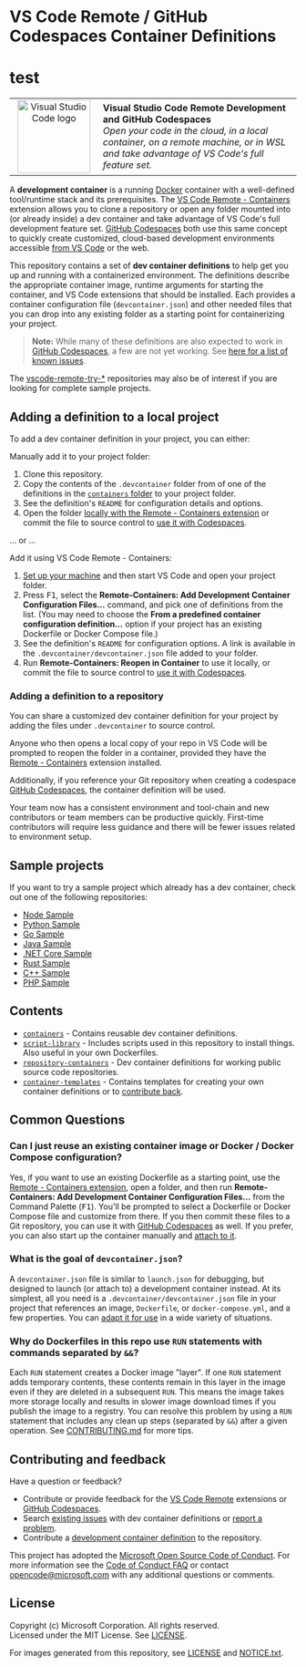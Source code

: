 # VS Code Remote / GitHub Codespaces Container Definitions
# test

<table style="width: 100%; border-style: none;"><tr>
<td style="width: 140px; text-align: center;"><a href="https://aka.ms/vscode-remote/download/extension"><img width="128px" src="https://microsoft.github.io/vscode-remote-release/images/remote-extensionpack.png" alt="Visual Studio Code logo"/></a></td>
<td>
<strong>Visual Studio Code Remote Development and GitHub Codespaces</strong><br />
<i>Open your code in the cloud, in a local container, on a remote machine, or in WSL and take advantage of VS Code's full feature set.
</td>
</tr></table>

A **development container** is a running [Docker](https://www.docker.com) container with a well-defined tool/runtime stack and its prerequisites. The [VS Code Remote - Containers](https://aka.ms/vscode-remote/download/containers) extension allows you to clone a repository or open any folder mounted into (or already inside) a dev container and take advantage of VS Code's full development feature set. [GitHub Codespaces](https://github.com/features/codespaces) both use this same concept to quickly create customized, cloud-based development environments accessible [from VS Code](https://aka.ms/vso-dl) or the web.

This repository contains a set of **dev container definitions** to help get you up and running with a containerized environment. The definitions describe the appropriate container image, runtime arguments for starting the container, and VS Code extensions that should be installed. Each provides a container configuration file (`devcontainer.json`) and other needed files that you can drop into any existing folder as a starting point for containerizing your project.

> **Note:** While many of these definitions are also expected to work in [GitHub Codespaces](https://github.com/features/codespaces), a few are not yet working. See [here for a list of known issues](containers/CODESPACES.md).

The [vscode-remote-try-*](https://github.com/search?q=org%3Amicrosoft+vscode-remote-try-&type=Repositories) repositories may also be of interest if you are looking for complete sample projects.

## Adding a definition to a local project

To add a dev container definition in your project, you can either:

Manually add it to your project folder:

1. Clone this repository.
2. Copy the contents of the `.devcontainer` folder from of one of the definitions in the [`containers` folder](containers) to your project folder. 
3. See the definition's `README` for configuration details and options.
4. Open the folder [locally with the Remote - Containers extension](vscode-remote/containers/getting-started/open) or commit the file to source control to [use it with Codespaces](https://docs.github.com/en/github/developing-online-with-codespaces/configuring-codespaces-for-your-project#using-a-pre-built-container-configuration).

... or ...

Add it using VS Code Remote - Containers:
  
  1. [Set up your machine](https://aka.ms/vscode-remote/containers/getting-started) and then start VS Code and open your project folder.
  2. Press <kbd>F1</kbd>, select the **Remote-Containers: Add Development Container Configuration Files...** command, and pick one of definitions from the list. (You may need to choose the **From a predefined container configuration definition...** option if your project has an existing Dockerfile or Docker Compose file.)
  3. See the definition's `README` for configuration options. A link is available in the `.devcontainer/devcontainer.json` file added to your folder.
  4. Run **Remote-Containers: Reopen in Container** to use it locally, or commit the file to source control to [use it with Codespaces](https://docs.github.com/en/github/developing-online-with-codespaces/configuring-codespaces-for-your-project#using-a-pre-built-container-configuration).

### Adding a definition to a repository

You can share a customized dev container definition for your project by adding the files under `.devcontainer` to source control.

Anyone who then opens a local copy of your repo in VS Code will be prompted to reopen the folder in a container, provided they have the [Remote - Containers](https://aka.ms/vscode-remote/download/containers) extension installed.

Additionally, if you reference your Git repository when creating a codespace [GitHub Codespaces](https://github.com/features/codespaces), the container definition will be used.

Your team now has a consistent environment and tool-chain and new contributors or team members can be productive quickly. First-time contributors will require less guidance and there will be fewer issues related to environment setup.

## Sample projects

If you want to try a sample project which already has a dev container, check out one of the following repositories:

- [Node Sample](https://github.com/Microsoft/vscode-remote-try-node)
- [Python Sample](https://github.com/Microsoft/vscode-remote-try-python)
- [Go Sample](https://github.com/Microsoft/vscode-remote-try-go)
- [Java Sample](https://github.com/Microsoft/vscode-remote-try-java)
- [.NET Core Sample](https://github.com/Microsoft/vscode-remote-try-dotnetcore)
- [Rust Sample](https://github.com/microsoft/vscode-remote-try-rust)
- [C++ Sample](https://github.com/microsoft/vscode-remote-try-cpp)
- [PHP Sample](https://github.com/microsoft/vscode-remote-try-php)

## Contents

- [`containers`](containers) - Contains reusable dev container definitions.
- [`script-library`](script-library) - Includes scripts used in this repository to install things. Also useful in your own Dockerfiles.
- [`repository-containers`](repository-containers) - Dev container definitions for working public source code repositories.
- [`container-templates`](container-templates) - Contains templates for creating your own container definitions or to [contribute back](CONTRIBUTING.md#contributing-dev-container-definitions).

## Common Questions

### Can I just reuse an existing container image or Docker / Docker Compose configuration?

Yes, if you want to use an existing Dockerfile as a starting point, use the [Remote - Containers extension](https://aka.ms/vscode-remote/download/containers), open a folder, and then run **Remote-Containers: Add Development Container Configuration Files...** from the Command Palette (<kbd>F1</kbd>). You'll be prompted to select a Dockerfile or Docker Compose file and customize from there. If you then commit these files to a Git repository, you can use it with [GitHub Codespaces](https://github.com/features/codespaces) as well. If you prefer, you can also start up the container manually and [attach to it](https://aka.ms/vscode-remote/containers/attach).

### What is the goal of `devcontainer.json`?

A `devcontainer.json` file is similar to `launch.json` for debugging, but designed to launch (or attach to) a development container instead. At its simplest, all you need is a `.devcontainer/devcontainer.json` file in your project that references an image, `Dockerfile`, or `docker-compose.yml`, and a few properties. You can [adapt it for use](https://aka.ms/vscode-remote/containers/folder-setup) in a wide variety of situations.

### Why do Dockerfiles in this repo use `RUN` statements with commands separated by `&&`?

Each `RUN` statement creates a Docker image "layer". If one `RUN` statement adds temporary contents, these contents remain in this layer in the image even if they are deleted in a subsequent `RUN`. This means the image takes more storage locally and results in slower image download times if you publish the image to a registry. You can resolve this problem by using a `RUN` statement that includes any clean up steps (separated by `&&`) after a given operation. See [CONTRIBUTING.md](./CONTRIBUTING.md#why-do-dockerfiles-in-this-repository-use-run-statements-with-commands-separated-by-) for more tips.

## Contributing and feedback

Have a question or feedback?

- Contribute or provide feedback for the [VS Code Remote](https://github.com/Microsoft/vscode-remote-release/blob/master/CONTRIBUTING.md) extensions or [GitHub Codespaces](https://github.community/c/codespaces-beta).
- Search [existing issues](https://github.com/Microsoft/vscode-dev-containers/issues) with dev container definitions or [report a problem](https://github.com/Microsoft/vscode-dev-containers/issues/new).
- Contribute a [development container definition](CONTRIBUTING.md#contributing-dev-container-definitions) to the repository.

This project has adopted the [Microsoft Open Source Code of Conduct](https://opensource.microsoft.com/codeofconduct/).
For more information see the [Code of Conduct FAQ](https://opensource.microsoft.com/codeofconduct/faq/) or
contact [opencode@microsoft.com](mailto:opencode@microsoft.com) with any additional questions or comments.

## License

Copyright (c) Microsoft Corporation. All rights reserved. <br />
Licensed under the MIT License. See [LICENSE](LICENSE).

For images generated from this repository, see [LICENSE](https://github.com/microsoft/containerregistry/blob/master/legal/Container-Images-Legal-Notice.md) and [NOTICE.txt](NOTICE.txt).
